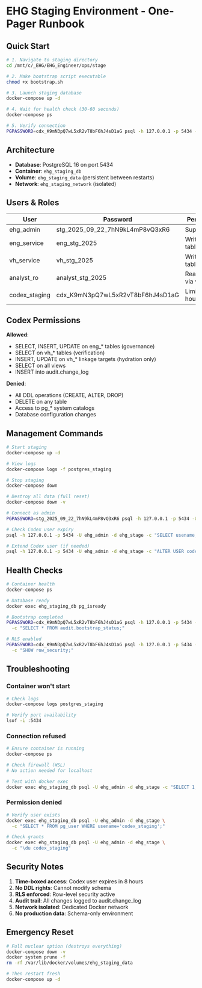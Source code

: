 # EHG Staging Environment - One-Pager Runbook

## Quick Start

```bash
# 1. Navigate to staging directory
cd /mnt/c/_EHG/EHG_Engineer/ops/stage

# 2. Make bootstrap script executable
chmod +x bootstrap.sh

# 3. Launch staging database
docker-compose up -d

# 4. Wait for health check (30-60 seconds)
docker-compose ps

# 5. Verify connection
PGPASSWORD=cdx_K9mN3pQ7wL5xR2vT8bF6hJ4sD1aG psql -h 127.0.0.1 -p 5434 -U codex_staging -d ehg_stage -c "SELECT version();"
```

## Architecture

- **Database**: PostgreSQL 16 on port 5434
- **Container**: `ehg_staging_db`
- **Volume**: `ehg_staging_data` (persistent between restarts)
- **Network**: `ehg_staging_network` (isolated)

## Users & Roles

| User | Password | Permissions | Expires |
|------|----------|-------------|---------|
| ehg_admin | stg_2025_09_22_7hN9kL4mP8vQ3xR6 | Superuser | Never |
| eng_service | eng_stg_2025 | Write eng_* tables | Never |
| vh_service | vh_stg_2025 | Write vh_* tables | Never |
| analyst_ro | analyst_stg_2025 | Read-only via views | Never |
| codex_staging | cdx_K9mN3pQ7wL5xR2vT8bF6hJ4sD1aG | Limited housekeeping | 8 hours |

## Codex Permissions

**Allowed**:
- SELECT, INSERT, UPDATE on eng_* tables (governance)
- SELECT on vh_* tables (verification)
- INSERT, UPDATE on vh_* linkage targets (hydration only)
- SELECT on all views
- INSERT into audit.change_log

**Denied**:
- All DDL operations (CREATE, ALTER, DROP)
- DELETE on any table
- Access to pg_* system catalogs
- Database configuration changes

## Management Commands

```bash
# Start staging
docker-compose up -d

# View logs
docker-compose logs -f postgres_staging

# Stop staging
docker-compose down

# Destroy all data (full reset)
docker-compose down -v

# Connect as admin
PGPASSWORD=stg_2025_09_22_7hN9kL4mP8vQ3xR6 psql -h 127.0.0.1 -p 5434 -U ehg_admin -d ehg_stage

# Check Codex user expiry
psql -h 127.0.0.1 -p 5434 -U ehg_admin -d ehg_stage -c "SELECT usename, valuntil FROM pg_user WHERE usename='codex_staging';"

# Extend Codex user (if needed)
psql -h 127.0.0.1 -p 5434 -U ehg_admin -d ehg_stage -c "ALTER USER codex_staging VALID UNTIL NOW() + INTERVAL '8 hours';"
```

## Health Checks

```bash
# Container health
docker-compose ps

# Database ready
docker exec ehg_staging_db pg_isready

# Bootstrap completed
PGPASSWORD=cdx_K9mN3pQ7wL5xR2vT8bF6hJ4sD1aG psql -h 127.0.0.1 -p 5434 -U codex_staging -d ehg_stage \
  -c "SELECT * FROM audit.bootstrap_status;"

# RLS enabled
PGPASSWORD=cdx_K9mN3pQ7wL5xR2vT8bF6hJ4sD1aG psql -h 127.0.0.1 -p 5434 -U codex_staging -d ehg_stage \
  -c "SHOW row_security;"
```

## Troubleshooting

### Container won't start
```bash
# Check logs
docker-compose logs postgres_staging

# Verify port availability
lsof -i :5434
```

### Connection refused
```bash
# Ensure container is running
docker-compose ps

# Check firewall (WSL)
# No action needed for localhost

# Test with docker exec
docker exec ehg_staging_db psql -U ehg_admin -d ehg_stage -c "SELECT 1;"
```

### Permission denied
```bash
# Verify user exists
docker exec ehg_staging_db psql -U ehg_admin -d ehg_stage \
  -c "SELECT * FROM pg_user WHERE usename='codex_staging';"

# Check grants
docker exec ehg_staging_db psql -U ehg_admin -d ehg_stage \
  -c "\du codex_staging"
```

## Security Notes

1. **Time-boxed access**: Codex user expires in 8 hours
2. **No DDL rights**: Cannot modify schema
3. **RLS enforced**: Row-level security active
4. **Audit trail**: All changes logged to audit.change_log
5. **Network isolated**: Dedicated Docker network
6. **No production data**: Schema-only environment

## Emergency Reset

```bash
# Full nuclear option (destroys everything)
docker-compose down -v
docker system prune -f
rm -rf /var/lib/docker/volumes/ehg_staging_data

# Then restart fresh
docker-compose up -d
```
